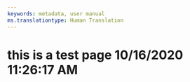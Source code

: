 ```yaml
---
keywords: metadata, user manual
ms.translationtype: Human Translation
---
```

# this is a test page 10/16/2020 11:26:17 AM